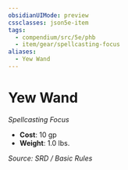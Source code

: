 ```yaml
---
obsidianUIMode: preview
cssclasses: json5e-item
tags:
  - compendium/src/5e/phb
  - item/gear/spellcasting-focus
aliases:
  - Yew Wand
---
```

# Yew Wand
*Spellcasting Focus*  

- **Cost**: 10 gp
- **Weight**: 1.0 lbs.

*Source: SRD / Basic Rules*